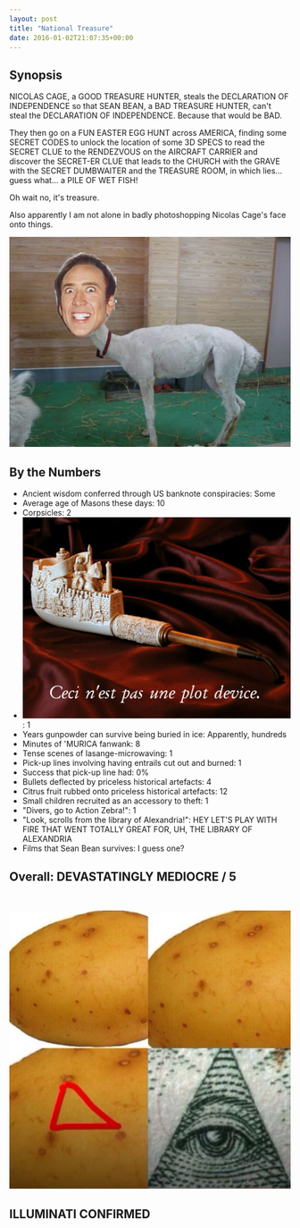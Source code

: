 ```yaml
---
layout: post
title: "National Treasure"
date: 2016-01-02T21:07:35+00:00
---
```


## Synopsis

NICOLAS CAGE, a GOOD TREASURE HUNTER, steals the DECLARATION OF INDEPENDENCE so that SEAN BEAN, a BAD TREASURE HUNTER, can't steal the DECLARATION OF INDEPENDENCE. Because that would be BAD.

They then go on a FUN EASTER EGG HUNT across AMERICA, finding some SECRET CODES to unlock the location of some 3D SPECS to read the SECRET CLUE to the RENDEZVOUS on the AIRCRAFT CARRIER and discover the SECRET-ER CLUE that leads to the CHURCH with the GRAVE with the SECRET DUMBWAITER and the TREASURE ROOM, in which lies... guess what... a PILE OF WET FISH!

Oh wait no, it's treasure.

Also apparently I am not alone in badly photoshopping Nicolas Cage's face onto things.

![nothing to see here](/img/filmreviews/llama.jpg)

## By the Numbers

* Ancient wisdom conferred through US banknote conspiracies: Some
* Average age of Masons these days: 10
* Corpsicles: 2
* ![Ceci n'est pas une plot device.](/img/filmreviews/pipe.jpg): 1
* Years gunpowder can survive being buried in ice: Apparently, hundreds
* Minutes of 'MURICA fanwank: 8
* Tense scenes of lasange-microwaving: 1
* Pick-up lines involving having entrails cut out and burned: 1
* Success that pick-up line had: 0%
* Bullets deflected by priceless historical artefacts: 4
* Citrus fruit rubbed onto priceless historical artefacts: 12
* Small children recruited as an accessory to theft: 1
* "Divers, go to Action Zebra!": 1
* "Look, scrolls from the library of Alexandria!": HEY LET'S PLAY WITH FIRE THAT WENT TOTALLY GREAT FOR, UH, THE LIBRARY OF ALEXANDRIA
* Films that Sean Bean survives: I guess one?

## Overall: DEVASTATINGLY MEDIOCRE / 5

<br/>

![ILLUMINATI CONFIRMED](/img/filmreviews/potato.jpg)

## **ILLUMINATI CONFIRMED**
